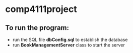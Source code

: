 # comp4111project

## To run the program:
- run the SQL file **dbConfig.sql** to establish the database
- run **BookManagementServer** class to start the server
